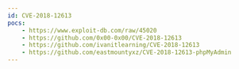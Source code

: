 ```yaml
---
id: CVE-2018-12613
pocs:
    - https://www.exploit-db.com/raw/45020
    - https://github.com/0x00-0x00/CVE-2018-12613
    - https://github.com/ivanitlearning/CVE-2018-12613
    - https://github.com/eastmountyxz/CVE-2018-12613-phpMyAdmin
---
```

